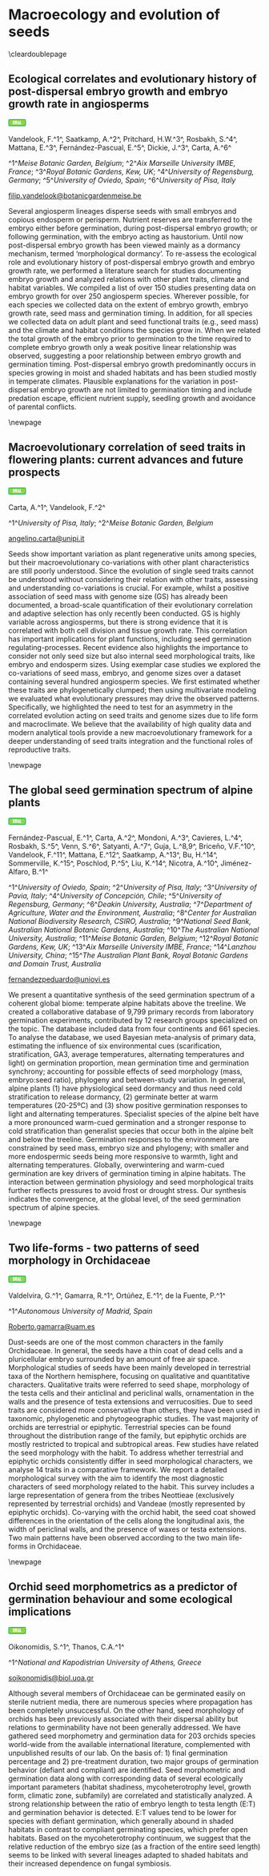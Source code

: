 # Macroecology and evolution of seeds

\cleardoublepage

## Ecological correlates and evolutionary history of post-dispersal embryo growth and embryo growth rate in angiosperms

<img src="pics/oral.png" width="35pt" />

Vandelook, F.^1^, Saatkamp, A.^2^, Pritchard, H.W.^3^, Rosbakh, S.^4^, Mattana, E.^3^, Fernández-Pascual, E.^5^, Dickie, J.^3^, Carta, A.^6^

^1^*Meise Botanic Garden, Belgium*; ^2^*Aix Marseille University IMBE, France*; ^3^*Royal Botanic Gardens, Kew, UK*; ^4^*University of Regensburg, Germany*; ^5^*University of Oviedo, Spain*; ^6^*University of Pisa, Italy*

filip.vandelook@botanicgardenmeise.be

Several angiosperm lineages disperse seeds with small embryos and copious endosperm or perisperm. Nutrient reserves are transferred to the embryo either before germination, during post-dispersal embryo growth; or following germination, with the embryo acting as haustorium. Until now post-dispersal embryo growth has been viewed mainly as a dormancy mechanism, termed ‘morphological dormancy’. To re-assess the ecological role and evolutionary history of post-dispersal embryo growth and embryo growth rate, we performed a literature search for studies documenting embryo growth and analyzed relations with other plant traits, climate and habitat variables. We compiled a list of over 150 studies presenting data on embryo growth for over 250 angiosperm species. Wherever possible, for each species we collected data on the extent of embryo growth, embryo growth rate, seed mass and germination timing. In addition, for all species we collected data on adult plant and seed functional traits (e.g., seed mass) and the climate and habitat conditions the species grow in. When we related the total growth of the embryo prior to germination to the time required to complete embryo growth only a weak positive linear relationship was observed, suggesting a poor relationship between embryo growth and germination timing. Post-dispersal embryo growth predominantly occurs in species growing in moist and shaded habitats and has been studied mostly in temperate climates. Plausible explanations for the variation in post-dispersal embryo growth are not limited to germination timing and include predation escape, efficient nutrient supply, seedling growth and avoidance of parental conflicts.

\newpage

## Macroevolutionary correlation of seed traits in flowering plants: current advances and future prospects

<img src="pics/oral.png" width="35pt" />

Carta, A.^1^, Vandelook, F.^2^

^1^*University of Pisa, Italy*; ^2^*Meise Botanic Garden, Belgium*

angelino.carta@unipi.it

Seeds show important variation as plant regenerative units among species, but their macroevolutionary co-variations with other plant characteristics are still poorly understood. Since the evolution of single seed traits cannot be understood without considering their relation with other traits, assessing and understanding co-variations is crucial. For example, whilst a positive association of seed mass with genome size (GS) has already been documented, a broad-scale quantification of their evolutionary correlation and adaptive selection has only recently been conducted. GS is highly variable across angiosperms, but there is strong evidence that it is correlated with both cell division and tissue growth rate. This correlation has important implications for plant functions, including seed germination regulating-processes. Recent evidence also highlights the importance to consider not only seed size but also internal seed morphological traits, like embryo and endosperm sizes. Using exemplar case studies we explored the co-variations of seed mass, embryo, and genome sizes over a dataset containing several hundred angiosperm species. We first estimated whether these traits are phylogenetically clumped; then using multivariate modeling we evaluated what evolutionary pressures may drive the observed patterns. Specifically, we highlighted the need to test for an asymmetry in the correlated evolution acting on seed traits and genome sizes due to life form and macroclimate. We believe that the availability of high quality data and modern analytical tools provide a new macroevolutionary framework for a deeper understanding of seed traits integration and the functional roles of reproductive traits.

\newpage

## The global seed germination spectrum of alpine plants

<img src="pics/oral.png" width="35pt" />

Fernández-Pascual, E.^1^, Carta, A.^2^, Mondoni, A.^3^, Cavieres, L.^4^, Rosbakh, S.^5^, Venn, S.^6^, Satyanti, A.^7^, Guja, L.^8,9^, Briceño, V.F.^10^, Vandelook, F.^11^, Mattana, E.^12^, Saatkamp, A.^13^, Bu, H.^14^, Sommerville, K.^15^, Poschlod, P.^5^, Liu, K.^14^, Nicotra, A.^10^, Jiménez-Alfaro, B.^1^

^1^*University of Oviedo, Spain*; ^2^*University of Pisa, Italy*; ^3^*University of Pavia, Italy*; ^4^*University of Concepción, Chile*; ^5^*University of Regensburg, Germany*; ^6^*Deakin University, Australia*; ^7^*Department of Agriculture, Water and the Environment, Australia*; ^8^*Center for Australian National Biodiversity Research, CSIRO, Australia*; ^9^*National Seed Bank, Australian National Botanic Gardens, Australia*; ^10^*The Australian National University, Australia*; ^11^*Meise Botanic Garden, Belgium*; ^12^*Royal Botanic Gardens, Kew, UK*; ^13^*Aix Marseille University IMBE, France*; ^14^*Lanzhou University, China*; ^15^*The Australian Plant Bank, Royal Botanic Gardens and Domain Trust, Australia*

fernandezpeduardo@uniovi.es

We present a quantitative synthesis of the seed germination spectrum of a coherent global biome: temperate alpine habitats above the treeline. We created a collaborative database of 9,799 primary records from laboratory germination experiments, contributed by 12 research groups specialized on the topic. The database included data from four continents and 661 species. To analyse the database, we used Bayesian meta-analysis of primary data, estimating the influence of six environmental cues (scarification, stratification, GA3, average temperatures, alternating temperatures and light) on germination proportion, mean germination time and germination synchrony; accounting for possible effects of seed morphology (mass, embryo:seed ratio), phylogeny and between-study variation. In general, alpine plants (1) have physiological seed dormancy and thus need cold stratification to release dormancy, (2) germinate better at warm temperatures (20-25ºC) and (3) show positive germination responses to light and alternating temperatures. Specialist species of the alpine belt have a more pronounced warm-cued germination and a stronger response to cold stratification than generalist species that occur both in the alpine belt and below the treeline. Germination responses to the environment are constrained by seed mass, embryo size and phylogeny; with smaller and more endospermic seeds being more responsive to warmth, light and alternating temperatures. Globally, overwintering and warm-cued germination are key drivers of germination timing in alpine habitats. The interaction between germination physiology and seed morphological traits further reflects pressures to avoid frost or drought stress. Our synthesis indicates the convergence, at the global level, of the seed germination spectrum of alpine species.

\newpage

## Two life-forms - two patterns of seed morphology in Orchidaceae

<img src="pics/oral.png" width="35pt" />

Valdelvira, G.^1^, Gamarra, R.^1^, Ortúñez, E.^1^, de la Fuente, P.^1^

^1^*Autonomous University of Madrid, Spain*

Roberto.gamarra@uam.es

Dust-seeds are one of the most common characters in the family Orchidaceae. In general, the seeds have a thin coat of dead cells and a pluricellular embryo surrounded by an amount of free air space. Morphological studies of seeds have been mainly developed in terrestrial taxa of the Northern hemisphere, focusing on qualitative and quantitative characters. Qualitative traits were referred to seed shape, morphology of the testa cells and their anticlinal and periclinal walls, ornamentation in the walls and the presence of testa extensions and verrucosities. Due to seed traits are considered more conservative than others, they have been used in taxonomic, phylogenetic and phytogeographic studies. The vast majority of orchids are terrestrial or epiphytic. Terrestrial species can be found throughout the distribution range of the family, but epiphytic orchids are mostly restricted to tropical and subtropical areas. Few studies have related the seed morphology with the habit. To address whether terrestrial and epiphytic orchids consistently differ in seed morphological characters, we analyse 14 traits in a comparative framework. We report a detailed morphological survey with the aim to identify the most diagnostic characters of seed morphology related to the habit. This survey includes a large representation of genera from the tribes Neottieae (exclusively represented by terrestrial orchids) and Vandeae (mostly represented by epiphytic orchids). Co-varying with the orchid habit, the seed coat showed differences in the orientation of the cells along the longitudinal axis, the width of periclinal walls, and the presence of waxes or testa extensions. Two main patterns have been observed according to the two main life-forms in Orchidaceae.

\newpage

## Orchid seed morphometrics as a predictor of germination behaviour and some ecological implications

<img src="pics/oral.png" width="35pt" />

Oikonomidis, S.^1^, Thanos, C.A.^1^

^1^*National and Kapodistrian University of Athens, Greece*

soikonomidis@biol.uoa.gr

Although several members of Orchidaceae can be germinated easily on sterile nutrient media, there are numerous species where propagation has been completely unsuccessful. On the other hand, seed morphology of orchids has been previously associated with their dispersal ability but relations to germinability have not been generally addressed. We have gathered seed morphometry and germination data for 203 orchids species world-wide from the available international literature, complemented with unpublished results of our lab. On the basis of: 1) final germination percentage and 2) pre-treatment duration, two major groups of germination behavior (defiant and compliant) are identified. Seed morphometric and germination data along with corresponding data of several ecologically important parameters (habitat shadiness, mycoheterotrophy level, growth form, climatic zone, subfamily) are correlated and statistically analyzed. A strong relationship between the ratio of embryo length to testa length (E:T) and germination behavior is detected. E:T values tend to be lower for species with defiant germination, which generally abound in shaded habitats in contrast to compliant germinating species, which prefer open habitats. Based on the mycoheterotrophy continuum, we suggest that the relative reduction of the embryo size (as a fraction of the entire seed length) seems to be linked with several lineages adapted to shaded habitats and their increased dependence on fungal symbiosis.
